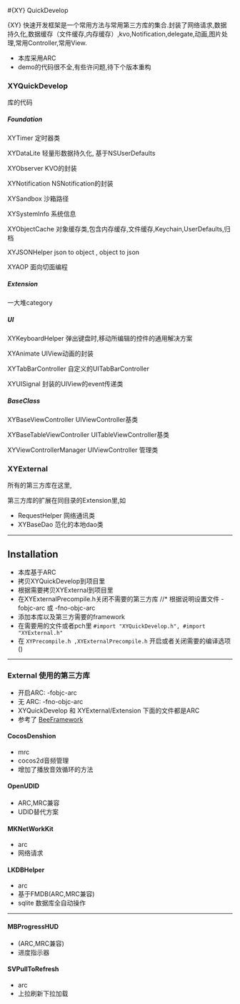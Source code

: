 #{XY} QuickDevelop

{XY} 快速开发框架是一个常用方法与常用第三方库的集合.封装了网络请求,数据持久化,数据缓存（文件缓存,内存缓存）,kvo,Notification,delegate,动画,图片处理,常用Controller,常用View.

* 本库采用ARC
* demo的代码很不全,有些许问题,待下个版本重构

### XYQuickDevelop
库的代码

##### Foundation
XYTimer 定时器类

XYDataLite 轻量形数据持久化, 基于NSUserDefaults

XYObserver KVO的封装

XYNotification NSNotification的封装

XYSandbox 沙箱路径

XYSystemInfo 系统信息

XYObjectCache 对象缓存类,包含内存缓存,文件缓存,Keychain,UserDefaults,归档

XYJSONHelper json to object , object to json

XYAOP 面向切面编程

##### Extension
一大堆category

##### UI

XYKeyboardHelper 弹出键盘时,移动所编辑的控件的通用解决方案

XYAnimate UIView动画的封装

XYTabBarController 自定义的UITabBarController

XYUISignal 封装的UIView的event传递类

##### BaseClass
XYBaseViewController UIViewController基类

XYBaseTableViewController UITableViewController基类

XYViewControllerManager UIViewController 管理类


### XYExternal
所有的第三方库在这里,

第三方库的扩展在同目录的Extension里,如

* RequestHelper 网络通讯类
* XYBaseDao 范化的本地dao类

---

## Installation
* 本库基于ARC
* 拷贝XYQuickDevelop到项目里
* 根据需要拷贝XYExternal到项目里
* 在XYExternalPrecompile.h关闭不需要的第三方库
//* 根据说明设置文件 -fobjc-arc 或 -fno-objc-arc
* 添加本库以及第三方需要的framework
* 在需要用的文件或者pch里 `#import "XYQuickDevelop.h", #import "XYExternal.h"`
* 在 `XYPrecompile.h ,XYExternalPrecompile.h` 开启或者关闭需要的编译选项()



---
### External 使用的第三方库
* 开启ARC: -fobjc-arc
* 无 ARC: -fno-objc-arc
* XYQuickDevelop 和 XYExternal/Extension 下面的文件都是ARC
* 参考了 [BeeFramework](https://github.com/gavinkwoe/BeeFramework/blob/master/document)

#### CocosDenshion 
* mrc
* cocos2d音频管理
* 增加了播放音效循环的方法

#### OpenUDID
* ARC,MRC兼容
* UDID替代方案

#### MKNetWorkKit
* arc
* 网络请求


#### LKDBHelper
* arc
* 基于FMDB(ARC,MRC兼容)
* sqlite 数据库全自动操作

---
#### MBProgressHUD
* (ARC,MRC兼容)
* 进度指示器

#### SVPullToRefresh
* arc
* 上拉刷新下拉加载
